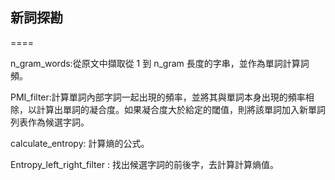 ## **新詞探勘**
====

n_gram_words:從原文中擷取從 1 到 n_gram 長度的字串，並作為單詞計算詞頻。

PMI_filter:計算單詞內部字詞一起出現的頻率，並將其與單詞本身出現的頻率相除，以計算出單詞的凝合度。如果凝合度大於給定的閾值，則將該單詞加入新單詞列表作為候選字詞。

calculate_entropy: 計算熵的公式。

Entropy_left_right_filter : 找出候選字詞的前後字，去計算計算熵值。

